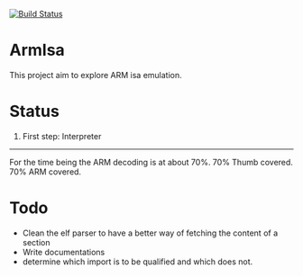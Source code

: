 [![Build Status](https://travis-ci.org/mathk/arm-isa.png)](https://travis-ci.org/mathk/arm-is)

ArmIsa
=======

This project aim to explore ARM isa emulation.

Status
======

1) First step: Interpreter
--------------------------
For the time being the ARM decoding is at about 70%.
70% Thumb covered.
70% ARM covered.

Todo
====

* Clean the elf parser to have a better way of fetching the content of a section
* Write documentations
* determine which import is to be qualified and which does not.

